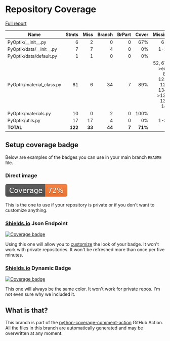 # Repository Coverage

[Full report](https://htmlpreview.github.io/?https://github.com/MartinPdeS/PyOptik/blob/python-coverage-comment-action-data/htmlcov/index.html)

| Name                         |    Stmts |     Miss |   Branch |   BrPart |   Cover |   Missing |
|----------------------------- | -------: | -------: | -------: | -------: | ------: | --------: |
| PyOptik/\_\_init\_\_.py      |        6 |        2 |        0 |        0 |     67% |       6-7 |
| PyOptik/data/\_\_init\_\_.py |        7 |        7 |        4 |        0 |      0% |      1-14 |
| PyOptik/data/default.py      |        1 |        1 |        0 |        0 |      0% |         1 |
| PyOptik/material\_class.py   |       81 |        6 |       34 |        7 |     89% |52, 67->exit, 88, 121-122, 134->137, 138, 149 |
| PyOptik/materials.py         |       10 |        0 |        2 |        0 |    100% |           |
| PyOptik/utils.py             |       17 |       17 |        4 |        0 |      0% |      1-34 |
|                    **TOTAL** |  **122** |   **33** |   **44** |    **7** | **71%** |           |


## Setup coverage badge

Below are examples of the badges you can use in your main branch `README` file.

### Direct image

[![Coverage badge](https://raw.githubusercontent.com/MartinPdeS/PyOptik/python-coverage-comment-action-data/badge.svg)](https://htmlpreview.github.io/?https://github.com/MartinPdeS/PyOptik/blob/python-coverage-comment-action-data/htmlcov/index.html)

This is the one to use if your repository is private or if you don't want to customize anything.

### [Shields.io](https://shields.io) Json Endpoint

[![Coverage badge](https://img.shields.io/endpoint?url=https://raw.githubusercontent.com/MartinPdeS/PyOptik/python-coverage-comment-action-data/endpoint.json)](https://htmlpreview.github.io/?https://github.com/MartinPdeS/PyOptik/blob/python-coverage-comment-action-data/htmlcov/index.html)

Using this one will allow you to [customize](https://shields.io/endpoint) the look of your badge.
It won't work with private repositories. It won't be refreshed more than once per five minutes.

### [Shields.io](https://shields.io) Dynamic Badge

[![Coverage badge](https://img.shields.io/badge/dynamic/json?color=brightgreen&label=coverage&query=%24.message&url=https%3A%2F%2Fraw.githubusercontent.com%2FMartinPdeS%2FPyOptik%2Fpython-coverage-comment-action-data%2Fendpoint.json)](https://htmlpreview.github.io/?https://github.com/MartinPdeS/PyOptik/blob/python-coverage-comment-action-data/htmlcov/index.html)

This one will always be the same color. It won't work for private repos. I'm not even sure why we included it.

## What is that?

This branch is part of the
[python-coverage-comment-action](https://github.com/marketplace/actions/python-coverage-comment)
GitHub Action. All the files in this branch are automatically generated and may be
overwritten at any moment.